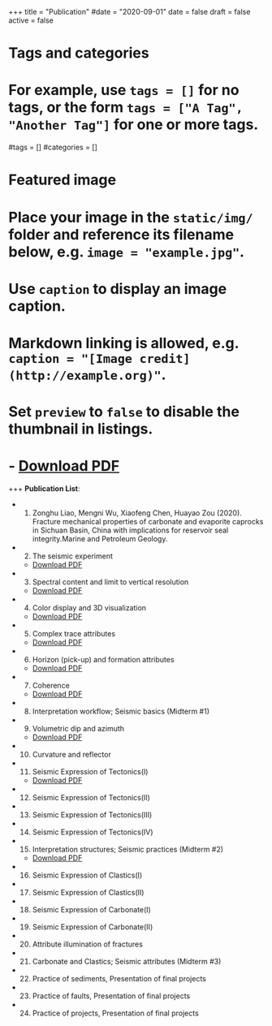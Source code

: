 +++
title = "Publication"
#date = "2020-09-01"
date = false
draft = false
active = false

# Tags and categories
# For example, use `tags = []` for no tags, or the form `tags = ["A Tag", "Another Tag"]` for one or more tags.
#tags = []
#categories = []

# Featured image
# Place your image in the `static/img/` folder and reference its filename below, e.g. `image = "example.jpg"`.
# Use `caption` to display an image caption.
#   Markdown linking is allowed, e.g. `caption = "[Image credit](http://example.org)"`.
# Set `preview` to `false` to disable the thumbnail in listings.
#    - <a href="../Lecture 1. Introduction.pdf">Download PDF</a>


+++
__Publication List__:

- 1. Zonghu Liao, Mengni Wu, Xiaofeng Chen, Huayao Zou (2020). Fracture mechanical properties of carbonate and evaporite caprocks in Sichuan Basin, China with implications for reservoir seal integrity.Marine and Petroleum Geology.
- 2. The seismic experiment
    - <a href="../Lecture 2. The seismic experiment.pdf">Download PDF</a>
- 3. Spectral content and limit to vertical resolution
    - <a href="../Lecture 3 - Spectral content.pdf">Download PDF</a>
- 4. Color display and 3D visualization
    - <a href="../Lecture 4. Color Display and 3D Visualization.pdf">Download PDF</a>
- 5. Complex trace attributes
    - <a href="../Lecture 5. Complex trace attributes.pdf">Download PDF</a>
- 6. Horizon (pick-up) and formation attributes
    - <a href="../Lecture 6-7. Horizon and formation attributes I,II.pdf">Download PDF</a>
- 7. Coherence
    - <a href="../Lecture 7. Coherence_w_voice_over.pdf">Download PDF</a>
- 8. Interpretation workflow; Seismic basics (Midterm #1)
- 9. Volumetric dip and azimuth
    - <a href="../Lecture 9. Volumetric dip and azimuth_w_voice_over2.pdf">Download PDF</a>
- 10. Curvature and reflector
- 11. Seismic Expression of Tectonics(Ⅰ)
    - <a href="../Lecture 11. Curvature, reflector rotation, and reflector convergence.pdf">Download PDF</a>
- 12. Seismic Expression of Tectonics(Ⅱ)
- 13. Seismic Expression of Tectonics(Ⅲ)   
- 14. Seismic Expression of Tectonics(Ⅳ)   
- 15. Interpretation structures; Seismic practices (Midterm #2)
    - <a href="../Lecture 12-15. Attribute expression of tectonic deformation.pdf">Download PDF</a>
- 16. Seismic Expression of Clastics(Ⅰ)
- 17. Seismic Expression of Clastics(Ⅱ)
- 18. Seismic Expression of Carbonate(Ⅰ)
- 19. Seismic Expression of Carbonate(Ⅱ)
- 20. Attribute illumination of fractures 
- 21. Carbonate and Clastics; Seismic attributes (Midterm #3)
- 22. Practice of sediments, Presentation of final projects 
- 23. Practice of faults, Presentation of final projects
- 24. Practice of projects, Presentation of final projects


